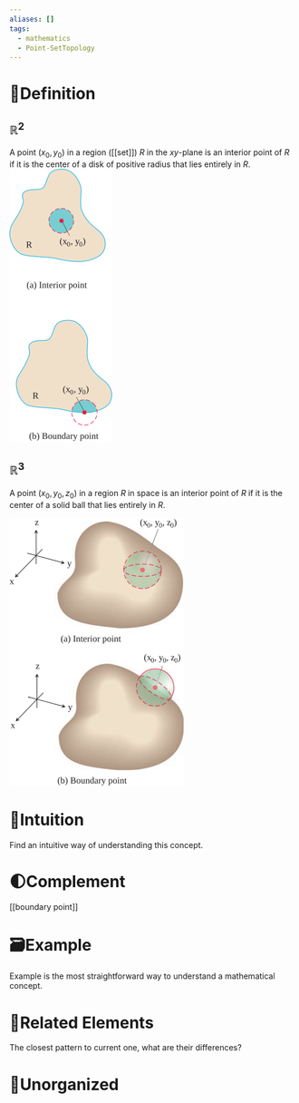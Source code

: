 ```yaml
---
aliases: []
tags:
  - mathematics
  - Point-SetTopology
---
```



# 📝Definition
## $\mathbb{R}^2$
A point $(x_0, y_0)$ in a region ([[set]]) $R$ in the $xy$-plane is an interior point of $R$ if it is the center of a disk of positive radius that lies entirely in $R$.
![|150](../assets/interior_boundary_point.svg)

## $\mathbb{R}^3$
A point $(x_0, y_0, z_0)$ in a region $R$ in space is an interior point of $R$ if it is the center of a solid ball that lies entirely in $R$.

![|200](../assets/interior_boundary_point_R3.svg)

# 🧠Intuition
Find an intuitive way of understanding this concept.


# 🌓Complement
[[boundary point]]

# 🗃Example
Example is the most straightforward way to understand a mathematical concept.

# 🌱Related Elements
The closest pattern to current one, what are their differences?


# 🍂Unorganized